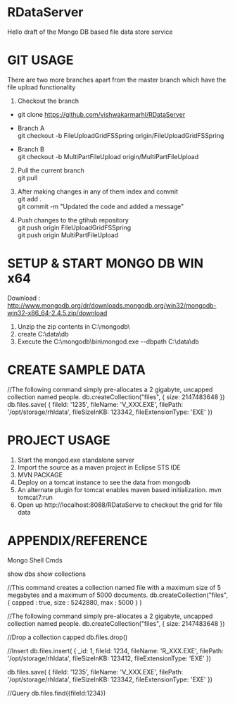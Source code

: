 RDataServer
===========

Hello draft of the Mongo DB based file data store service


GIT USAGE 
=========

There are two more branches apart from the master branch which have the file upload functionality

1. Checkout the branch 

  * git clone https://github.com/vishwakarmarhl/RDataServer  
  
  * Branch A  
   git checkout -b FileUploadGridFSSpring origin/FileUploadGridFSSpring  
  * Branch B  
   git checkout -b MultiPartFileUpload origin/MultiPartFileUpload  

2. Pull the current branch  
   git pull  

3. After making changes in any of them index and commit  
   git add .  
   git commit -m "Updated the code and added a message"  

4. Push changes to the gtihub repository  
   git push origin FileUploadGridFSSpring  
   git push origin MultiPartFileUpload  


SETUP & START MONGO DB WIN x64
==============================

Download : http://www.mongodb.org/dr/downloads.mongodb.org/win32/mongodb-win32-x86_64-2.4.5.zip/download

1. Unzip the zip contents in C:\mongodb\
2. create C:\data\db
3. Execute the C:\mongodb\bin\mongod.exe  --dbpath C:\data\db

CREATE SAMPLE DATA
==================

//The following command simply pre-allocates a 2 gigabyte, uncapped collection named people.
db.createCollection("files", { size: 2147483648 })
db.files.save(
{
	 fileId: '1235',
     fileName: 'V_XXX.EXE',
     filePath: '/opt/storage/rhldata',
     fileSizeInKB: 123342,
	 fileExtensionType: 'EXE'
})

PROJECT USAGE
=============

1. Start the mongod.exe standalone server
2. Import the source as a maven project in Eclipse STS IDE
2. MVN PACKAGE
3. Deploy on a tomcat instance to see the data from mongodb
4. An alternate plugin for tomcat enables maven based initialization.
	mvn tomcat7:run
5. Open up http://localhost:8088/RDataServe to checkout the grid for file data 


APPENDIX/REFERENCE
==================
Mongo Shell Cmds

show dbs
show collections

//This command creates a collection named file with a maximum size of 5 megabytes and a maximum of 5000 documents.
db.createCollection("files", { capped : true, size : 5242880, max : 5000 } )

//The following command simply pre-allocates a 2 gigabyte, uncapped collection named people.
db.createCollection("files", { size: 2147483648 })

//Drop a collection capped
db.files.drop()

//Insert
db.files.insert(
  {
     _id: 1,
	 fileId: 1234,
     fileName: 'R_XXX.EXE',
     filePath: '/opt/storage/rhldata',
     fileSizeInKB: 123412,
	 fileExtensionType: 'EXE'
	})
	
db.files.save(
	{
	 fileId: '1235',
     fileName: 'V_XXX.EXE',
     filePath: '/opt/storage/rhldata',
     fileSizeInKB: 123342,
	 fileExtensionType: 'EXE'
	})

//Query	
db.files.find({fileId:1234})
